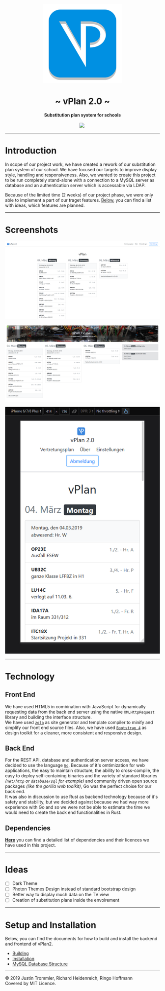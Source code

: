 <div align="center">
    <img src="web/static/media/logo/256x256.png" height="256" />
    <h1>~ vPlan 2.0 ~</h1>
    <strong>
        Substitution plan system for schools
    </strong><br><br>
    <a href="https://github.com/zekroTJA/vplan2019/releases"><img height="28" src="https://img.shields.io/github/tag/zekroTJA/vplan2019.svg?style=for-the-badge"/></a>&nbsp;
<br>
</div>

---

# Introduction

In scope of our project work, we have created a rework of our substitution plan system of our school. We have focused our targets to improve display style, handling and responsiveness. Also, we wanted to create this project to be run completely stand-alone with a connection to a MySQL server as database and an authentication server which is accessable via LDAP.

Because of the limited time (2 weeks) of our project phase, we were only able to implement a part of our traget features. [Below](#ideas), you can find a list with ideas, which features are planned.

---

# Screenshots

![](.github/media/ss-index.png)

![](.github/media/ss-tvview.png)

![](.github/media/ss-phone.png)

---

# Technology

## Front End

We have used HTML5 in combination with JavaScript for dynamically requesting data from the back end server using the native `XMLHttpRequest` library and building the interface structure.  
We have used [`zola`](https://github.com/getzola/zola) as site generator and template compiler to minify and simplify our front end source files. Also, we have used [`Bootstrap 4`](https://getbootstrap.com/) as design toolkit for a cleaner, more consistent and responsive design.

## Back End

For the REST API, database and authentication server access, we have decided to use the language [`Go`](https://golang.org/). Because of it's omtimization for web applications, the easy to maintain structure, the ability to cross-compile, the easy to deploy self-containing binaries and the variety of standard libraries *(`net/http` or `database/sql` for example)* and community driven open source packages *(like the gorilla web toolkit)*, Go was the perfect choise for our back end.  
It was also in discussion to use Rust as backend technology because of it's safety and stability, but we decided against because we had way more experience with Go and so we were not be able to estimate the time we would need to create the back end functionalities in Rust.

## Dependencies

[**Here**](docs/dependencies.md) you can find a detailed list of dependencies and their licences we have used in this project.

---

# Ideas

- [ ] Dark Theme
- [ ] Photon Themes Design instead of standard bootstrap design
- [ ] Better way to display much data on the TV view
- [ ] Creation of substitution plans inside the envoirement

---

# Setup and Installation

Below, you can find the documents for how to build and install the backend and frontend of vPlan2.

- [Building](docs/build.md)
- [Installation](docs/setup.md)
- [MySQL Database Structure](docs/database-structure.md)

---

© 2019 Justin Trommler, Richard Heidenreich, Ringo Hoffmann  
Covered by MIT Licence.
